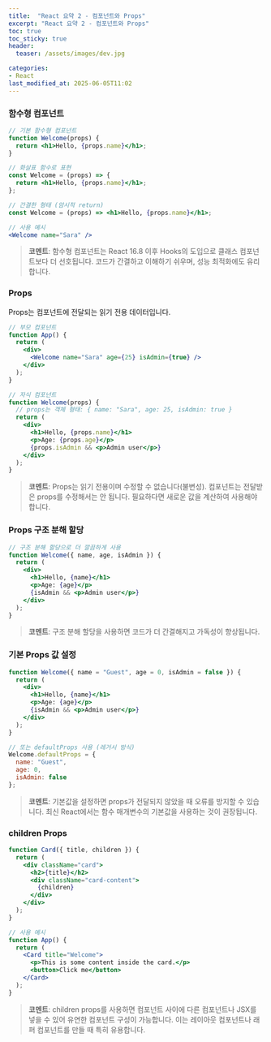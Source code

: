 ```yaml
---
title:  "React 요약 2 - 컴포넌트와 Props"
excerpt: "React 요약 2 - 컴포넌트와 Props"
toc: true
toc_sticky: true
header:
  teaser: /assets/images/dev.jpg

categories:
- React
last_modified_at: 2025-06-05T11:02
---
```


### 함수형 컴포넌트

```jsx
// 기본 함수형 컴포넌트
function Welcome(props) {
  return <h1>Hello, {props.name}</h1>;
}

// 화살표 함수로 표현
const Welcome = (props) => {
  return <h1>Hello, {props.name}</h1>;
};

// 간결한 형태 (암시적 return)
const Welcome = (props) => <h1>Hello, {props.name}</h1>;

// 사용 예시
<Welcome name="Sara" />
```

> **코멘트**: 함수형 컴포넌트는 React 16.8 이후 Hooks의 도입으로 클래스 컴포넌트보다 더 선호됩니다. 코드가 간결하고 이해하기 쉬우며, 성능 최적화에도 유리합니다.

### Props

Props는 컴포넌트에 전달되는 읽기 전용 데이터입니다.

```jsx
// 부모 컴포넌트
function App() {
  return (
    <div>
      <Welcome name="Sara" age={25} isAdmin={true} />
    </div>
  );
}

// 자식 컴포넌트
function Welcome(props) {
  // props는 객체 형태: { name: "Sara", age: 25, isAdmin: true }
  return (
    <div>
      <h1>Hello, {props.name}</h1>
      <p>Age: {props.age}</p>
      {props.isAdmin && <p>Admin user</p>}
    </div>
  );
}
```

> **코멘트**: Props는 읽기 전용이며 수정할 수 없습니다(불변성). 컴포넌트는 전달받은 props를 수정해서는 안 됩니다. 필요하다면 새로운 값을 계산하여 사용해야 합니다.

### Props 구조 분해 할당

```jsx
// 구조 분해 할당으로 더 깔끔하게 사용
function Welcome({ name, age, isAdmin }) {
  return (
    <div>
      <h1>Hello, {name}</h1>
      <p>Age: {age}</p>
      {isAdmin && <p>Admin user</p>}
    </div>
  );
}
```

> **코멘트**: 구조 분해 할당을 사용하면 코드가 더 간결해지고 가독성이 향상됩니다.

### 기본 Props 값 설정

```jsx
function Welcome({ name = "Guest", age = 0, isAdmin = false }) {
  return (
    <div>
      <h1>Hello, {name}</h1>
      <p>Age: {age}</p>
      {isAdmin && <p>Admin user</p>}
    </div>
  );
}

// 또는 defaultProps 사용 (레거시 방식)
Welcome.defaultProps = {
  name: "Guest",
  age: 0,
  isAdmin: false
};
```

> **코멘트**: 기본값을 설정하면 props가 전달되지 않았을 때 오류를 방지할 수 있습니다. 최신 React에서는 함수 매개변수의 기본값을 사용하는 것이 권장됩니다.

### children Props

```jsx
function Card({ title, children }) {
  return (
    <div className="card">
      <h2>{title}</h2>
      <div className="card-content">
        {children}
      </div>
    </div>
  );
}

// 사용 예시
function App() {
  return (
    <Card title="Welcome">
      <p>This is some content inside the card.</p>
      <button>Click me</button>
    </Card>
  );
}
```

> **코멘트**: children props를 사용하면 컴포넌트 사이에 다른 컴포넌트나 JSX를 넣을 수 있어 유연한 컴포넌트 구성이 가능합니다. 이는 레이아웃 컴포넌트나 래퍼 컴포넌트를 만들 때 특히 유용합니다.